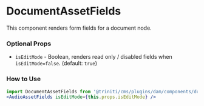 # DocumentAssetFields
This component renders form fields for a document node.


### Optional Props
+ `isEditMode` - Boolean, renders read only / disabled fields when `isEditMode=false`. (default: `true`)


### How to Use
```jsx harmony
import DocumentAssetFields from '@triniti/cms/plugins/dam/components/document-asset-fields';
<AudioAssetFields isEditMode={this.props.isEditMode} />
```
